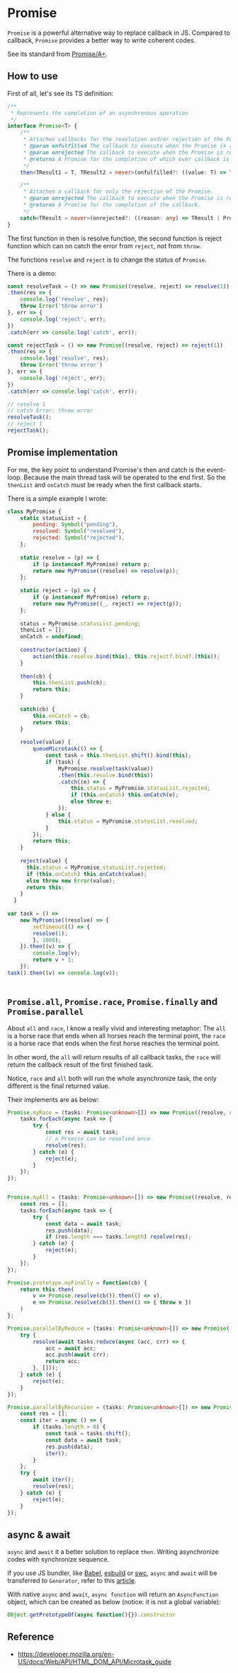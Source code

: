 # Promise

`Promise` is a powerful alternative way to replace callback in JS. Compared to callback, `Promise` provides a better way to write coherent codes.

See its standard from [Promise/A+](https://promisesaplus.com/).

## How to use

First of all, let's see its TS definition:

```ts
/**
 * Represents the completion of an asynchronous operation
 */
interface Promise<T> {
    /**
     * Attaches callbacks for the resolution and/or rejection of the Promise.
     * @param onfulfilled The callback to execute when the Promise is resolved.
     * @param onrejected The callback to execute when the Promise is rejected.
     * @returns A Promise for the completion of which ever callback is executed.
     */
    then<TResult1 = T, TResult2 = never>(onfulfilled?: ((value: T) => TResult1 | PromiseLike<TResult1>) | undefined | null, onrejected?: ((reason: any) => TResult2 | PromiseLike<TResult2>) | undefined | null): Promise<TResult1 | TResult2>;

    /**
     * Attaches a callback for only the rejection of the Promise.
     * @param onrejected The callback to execute when the Promise is rejected.
     * @returns A Promise for the completion of the callback.
     */
    catch<TResult = never>(onrejected?: ((reason: any) => TResult | PromiseLike<TResult>) | undefined | null): Promise<T | TResult>;
}
```

The first function in then is resolve function, the second function is reject function which can on catch the error from `reject`, not from `throw`.

The functions `resolve` and `reject` is to change the status of `Promise`.

There is a demo:

```ts
const resolveTask = () => new Promise((resolve, reject) => resolve(1))
.then(res => {
    console.log('resolve', res);
    throw Error('throw error')
}, err => {
    console.log('reject', err);
})
.catch(err => console.log('catch', err));

const rejectTask = () => new Promise((resolve, reject) => reject(1))
.then(res => {
    console.log('resolve', res);
    throw Error('throw error')
}, err => {
    console.log('reject', err);
})
.catch(err => console.log('catch', err));

// resolve 1
// catch Error: throw error
resolveTask();
// reject 1
rejectTask();
```

## Promise implementation

For me, the key point to understand Promise's then and catch is the event-loop. Because the main thread task will be operated to the end first. So the `thenList` and `onCatch` must be ready when the first callback starts.

There is a simple example I wrote:

```js
class MyPromise {
    static statusList = {
        pending: Symbol("pending"),
        resolved: Symbol("resolved"),
        rejected: Symbol("rejected"),
    };
  
    static resolve = (p) => {
        if (p instanceof MyPromise) return p;
        return new MyPromise((resolve) => resolve(p));
    };
  
    static reject = (p) => {
        if (p instanceof MyPromise) return p;
        return new MyPromise((_, reject) => reject(p));
    };
  
    status = MyPromise.statusList.pending;
    thenList = [];
    onCatch = undefined;
  
    constructor(action) {
        action(this.resolve.bind(this), this.reject?.bind?.(this));
    }
  
    then(cb) {
        this.thenList.push(cb);
        return this;
    }
  
    catch(cb) {
        this.onCatch = cb;
        return this;
    }
  
    resolve(value) {
        queueMicrotask(() => {
            const task = this.thenList.shift().bind(this);
            if (task) {
                MyPromise.resolve(task(value))
                .then(this.resolve.bind(this))
                .catch((e) => {
                    this.status = MyPromise.statusList.rejected;
                    if (this.onCatch) this.onCatch(e);
                    else throw e;
                });
            } else {
                this.status = MyPromise.statusList.resolved;
            }
        });
        return this;
    }
  
    reject(value) {
      this.status = MyPromise.statusList.rejected;
      if (this.onCatch) this.onCatch(value);
      else throw new Error(value);
      return this;
    }
  }
  
var task = () =>
    new MyPromise((resolve) => {
        setTimeout(() => {
        resolve(1);
        }, 1000);
    }).then((v) => {
        console.log(v);
        return v + 1;
    });
task().then((v) => console.log(v));
  
```

## `Promise.all`, `Promise.race`, `Promise.finally` and `Promise.parallel`

About `all` and `race`, I know a really vivid and interesting metaphor: The `all` is a horse race that ends when all horses reach the terminal point, the `race` is a horse race that ends when the first horse reaches the terminal point.

In other word, the `all` will return results of all callback tasks, the `race` will return the callback result of the first finished task.

Notice, `race` and `all` both will run the whole asynchronize task, the only different is the final returned value.

Their implements are as below:

```ts
Promise.myRace = (tasks: Promise<unknown>[]) => new Promise((resolve, reject) => {
    tasks.forEach(async task => {
        try {
            const res = await task;
            // a Promise can be resolved once
            resolve(res);
        } catch (e) {
            reject(e);
        }
    });
});


Promise.myAll = (tasks: Promise<unknown>[]) => new Promise((resolve, reject) => {
    const res = [];
    tasks.forEach(async task => {
        try {
            const data = await task;
            res.push(data);
            if (res.length === tasks.length) resolve(res);
        } catch (e) {
            reject(e);
        }
    });
});

Promise.prototype.myFinally = function(cb) {
    return this.then(
        v => Promise.resolve(cb()).then(() => v),
        e => Promise.resolve(cb()).then(() => { throw e })
    )
};

Promise.parallelByReduce = (tasks: Promise<unknown>[]) => new Promise((resolve, reject) => {
    try {
        resolve(await tasks.reduce(async (acc, crr) => {
            acc = await acc;
            acc.push(await crr);
            return acc;
        }, []));
    } catch (e) {
        reject(e);
    }
});

Promise.parallelByRecursion = (tasks: Promise<unknown>[]) => new Promise((resolve, reject) => {
    const res = [];
    const iter = async () => {
        if (tasks.length > 0) {
            const task = tasks.shift();
            const data = await task;
            res.push(data);
            iter();
        }
    };
    try {
        await iter();
        resolve(res);
    } catch (e) {
        reject(e);
    }
});
```

## async & await

`async` and `await` it a better solution to replace `then`. Writing asynchronize codes with synchronize sequence.

If you use JS bundler, like [Babel](https://babeljs.io/), [esbuild](https://github.com/evanw/esbuild) or [swc](https://github.com/swc-project/swc), `async` and `await` will be transferred to `Generator`, refer to this [article](/documents/code/js/generator.md).

With native `async` and `await`, `async function` will return an `AsyncFunction` object, which can be created as below (notice: it is not a global variable):

```ts
Object.getPrototypeOf(async function(){}).constructor
```

## Reference

- <https://developer.mozilla.org/en-US/docs/Web/API/HTML_DOM_API/Microtask_guide>
